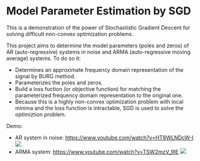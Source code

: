# Model Parameter Estimation by SGD
This is a demonstration of the power of Stochastistic Gradient Descent for solving difficult non-convex optimization problems.

This project aims to determine the model parameters (poles and zeros) of AR (auto-regressive) systems in noise and ARMA 
(auto-regressive moving average) systems. To do so it:
* Determines an approximate frequency domain representation of the signal by BURG method.
* Parameterizes the poles and zeros.
* Build a loss fuction (or objective function) for matching the parameterized frequency domain representation to the original one.
* Because this is a highly non-convex optimization problem with local minima and the loss function is intractable, SGD is used to solve the optimiztion problem.

Demo:
* AR system in noise: https://www.youtube.com/watch?v=HT8WLNDcW-I
![](https://i.imgur.com/joxV8Qj.gif)
* ARMA system: https://www.youtube.com/watch?v=TSW2mzV_9lE
![](https://i.imgur.com/n4zAbtA.gif) 
